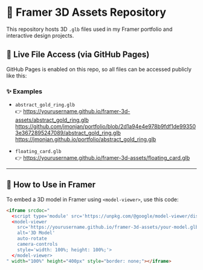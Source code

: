 # 🧊 Framer 3D Assets Repository

This repository hosts 3D `.glb` files used in my Framer portfolio and interactive design projects.

## 🔗 Live File Access (via GitHub Pages)

GitHub Pages is enabled on this repo, so all files can be accessed publicly like this:


### ✨ Examples

- `abstract_gold_ring.glb`  
  👉 https://yourusername.github.io/framer-3d-assets/abstract_gold_ring.glb
  https://github.com/jmonjan/portfolio/blob/2d1a94e4e978b9fdf1de993503e3672895247089/abstract_gold_ring.glb
  https://jmonjan.github.io/portfolio/abstract_gold_ring.glb

- `floating_card.glb`  
  👉 https://yourusername.github.io/framer-3d-assets/floating_card.glb

---

## 🧩 How to Use in Framer

To embed a 3D model in Framer using `<model-viewer>`, use this code:

```html
<iframe srcdoc="
  <script type='module' src='https://unpkg.com/@google/model-viewer/dist/model-viewer.min.js'></script>
  <model-viewer 
    src='https://yourusername.github.io/framer-3d-assets/your-model.glb' 
    alt='3D Model' 
    auto-rotate 
    camera-controls 
    style='width: 100%; height: 100%;'>
  </model-viewer>
" width="100%" height="400px" style="border: none;"></iframe>
